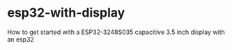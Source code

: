 # esp32-with-display
How to get started with a ESP32-3248S035 capacitive 3.5 inch display with an esp32
